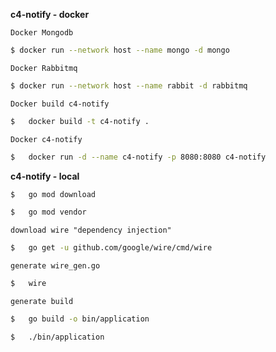 **c4-notify - docker**

`Docker Mongodb`

```sh
$ docker run --network host --name mongo -d mongo
```

`Docker Rabbitmq`

```sh
$ docker run --network host --name rabbit -d rabbitmq
```

`Docker build c4-notify`

```sh
$   docker build -t c4-notify .
```

`Docker c4-notify`

```sh
$   docker run -d --name c4-notify -p 8080:8080 c4-notify
```

**c4-notify - local**


```sh
$   go mod download
```

```sh
$   go mod vendor
```

`download wire "dependency injection"`

```sh
$   go get -u github.com/google/wire/cmd/wire
```

`generate wire_gen.go`

```sh
$   wire
```

`generate build`

```sh
$   go build -o bin/application
```


```sh
$   ./bin/application
```